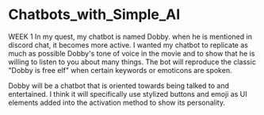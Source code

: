 # Chatbots_with_Simple_AI
WEEK 1
In my quest, my chatbot is named Dobby. when he is mentioned in discord chat, it becomes more active. I wanted my chatbot to replicate as much as possible Dobby's tone of voice in the movie and to show that he is willing to listen to you about many things.
The bot will reproduce the classic "Dobby is free elf" when certain keywords or emoticons are spoken.

Dobby will be a chatbot that is oriented towards being talked to and entertained. I think it will specifically use stylized buttons and emoji as UI elements added into the activation method to show its personality.
